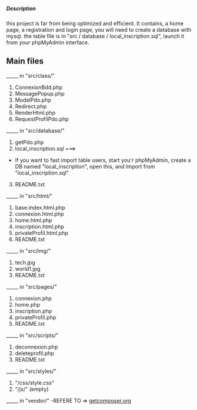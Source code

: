 
##### Description #####

this project is far from being optimized and efficient.
It contains, a home page, a registration and login page, you will need to create a database with mysql. the table file is in "src / database / local_inscription.sql", launch it from your phpMyAdmin interface.



## Main files

_____ in "src/class/"
1. ConnexionBdd.php
2. MessagePopup.php
3. ModelPdo.php
4. Redirect.php
5. RenderHtml.php
6. RequestProfilPdo.php

_____ in "src/database/"
1. getPdo.php
2. local_inscription.sql ===>
*  If you want to fast import table users, start you'r phpMyAdmin, create a DB named "local_inscription", open this, and Import from "local_inscription.sql"
3. README.txt

_____ in "src/html/"
1. base.index.html.php
2. connexion.html.php
3. home.html.php
4. inscription.html.php
5. privateProfil.html.php
6. README.txt

_____ in "src/img/"
1. tech.jpg
2. world1.jpg
3. README.txt

_____ in "src/pages/"
1. connexion.php
2. home.php
3. inscription.php
4. privateProfil.php
5. README.txt

_____ in "src/scripts/"
1. deconnexion.php
2. deleteprofil.php
3. README.txt

_____ in "src/styles/"
1. "/css/style.css"
2. "/js/" (empty)

_____ in "vendor/"
-REFERE TO => 
[getcomposer.org](https://getcomposer.org/doc/01-basic-usage.md)

